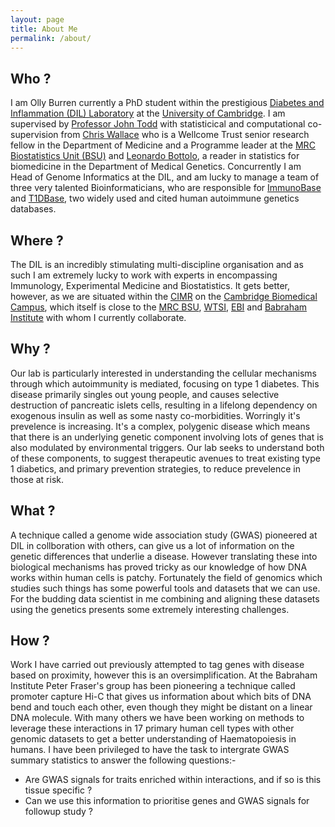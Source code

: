 ```yaml
---
layout: page
title: About Me
permalink: /about/
---
```


## Who ?

I am Olly Burren currently a PhD student within the prestigious [Diabetes and Inflammation (DIL) Laboratory](https://www-gene.cimr.cam.ac.uk/) at the [University of Cambridge](http://www.cam.ac.uk/). I am supervised by <a href="https://en.wikipedia.org/wiki/John_A._Todd_(biologist)">Professor John Todd</a> with statisticical and computational co-supervision from <a href="http://chr1swallace.github.io/">Chris Wallace</a> who is a Wellcome Trust senior research fellow in the Department of Medicine and a Programme leader at the [MRC Biostatistics Unit (BSU)](http://www.mrc-bsu.cam.ac.uk/) and [Leonardo Bottolo](https://scholar.google.co.uk/citations?user=nNBd7i0AAAAJ&hl=en), a reader in statistics for biomedicine in the Department of Medical Genetics. Concurrently I am Head of Genome Informatics at the DIL, and am lucky to manage a team of three very talented Bioinformaticians, who are responsible for [ImmunoBase](http://www.immunobase.org) and [T1DBase](http://www.t1dbase.org), two widely used and cited human autoimmune genetics databases. 

## Where ?

The DIL is an incredibly stimulating  multi-discipline organisation and as such I am extremely lucky to work with experts in encompassing Immunology, Experimental Medicine and Biostatistics. It gets better, however, as we are situated within the [CIMR](http://www.cimr.cam.ac.uk) on the [Cambridge Biomedical Campus](http://cambridge-biomedical.com/), which itself is close to the [MRC BSU](http://www.mrc-bsu.cam.ac.uk/), [WTSI](http://www.sanger.ac.uk/),  [EBI](http://www.ebi.ac.uk) and [Babraham Institute](http://www.babraham.ac.uk/) with whom I currently collaborate.

## Why ?

Our lab is particularly interested in understanding the cellular mechanisms through which autoimmunity is mediated, focusing on type 1 diabetes. This disease primarily singles out young people, and causes selective destruction of pancreatic islets cells, resulting in a lifelong dependency on exogenous insulin as well as some nasty co-morbidities. Worringly it's prevelence is increasing. It's a complex, polygenic disease  which means that there is an underlying genetic component involving lots of genes that is also modulated by environmental triggers. Our lab seeks to understand both of these components, to suggest therapeutic avenues to treat existing type 1 diabetics, and primary prevention strategies, to reduce prevelence in those at risk. 

## What ?

A technique called a genome wide association study (GWAS) pioneered at DIL in collboration with others, can give us a lot of information on the genetic differences that underlie a disease. However translating these into biological mechanisms has proved tricky as our knowledge of how DNA works within human cells is patchy. Fortunately the field of genomics which studies such things has some powerful tools and datasets that we can use. For the budding data scientist in me combining and aligning these datasets using the genetics presents some extremely interesting challenges.   

## How ?

Work I have carried out previously attempted to tag genes with disease based on proximity, however this is an oversimplification. At the Babraham Institute Peter Fraser's group has been pioneering a technique called promoter capture Hi-C that gives us information about which bits of DNA bend and touch each other, even though they might be distant on a linear DNA molecule. With many others we have been working on methods to leverage these interactions in 17 primary human cell types with other genomic datasets to get a better understanding of Haematopoiesis in humans. I have been privileged to have the task to intergrate GWAS summary statistics to answer the following questions:-

  * Are GWAS signals for traits enriched within interactions, and if so is this tissue specific ?
  * Can we use this information to prioritise genes and GWAS signals for followup study ?
